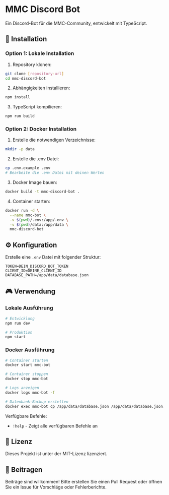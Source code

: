 # MMC Discord Bot

Ein Discord-Bot für die MMC-Community, entwickelt mit TypeScript.

## 🚀 Installation

### Option 1: Lokale Installation

1. Repository klonen:
```bash
git clone [repository-url]
cd mmc-discord-bot
```

2. Abhängigkeiten installieren:
```bash
npm install
```

3. TypeScript kompilieren:
```bash
npm run build
```

### Option 2: Docker Installation

1. Erstelle die notwendigen Verzeichnisse:
```bash
mkdir -p data
```

2. Erstelle die .env Datei:
```bash
cp .env.example .env
# Bearbeite die .env Datei mit deinen Werten
```

3. Docker Image bauen:
```bash
docker build -t mmc-discord-bot .
```

4. Container starten:
```bash
docker run -d \
  --name mmc-bot \
  -v $(pwd)/.env:/app/.env \
  -v $(pwd)/data:/app/data \
  mmc-discord-bot
```

## ⚙️ Konfiguration

Erstelle eine `.env` Datei mit folgender Struktur:
```env
TOKEN=DEIN_DISCORD_BOT_TOKEN
CLIENT_ID=DEINE_CLIENT_ID
DATABASE_PATH=/app/data/database.json
```

## 🎮 Verwendung

### Lokale Ausführung
```bash
# Entwicklung
npm run dev

# Produktion
npm start
```

### Docker Ausführung
```bash
# Container starten
docker start mmc-bot

# Container stoppen
docker stop mmc-bot

# Logs anzeigen
docker logs mmc-bot -f

# Datenbank-Backup erstellen
docker exec mmc-bot cp /app/data/database.json /app/data/database.json.backup
```

Verfügbare Befehle:
- `!help` - Zeigt alle verfügbaren Befehle an

## 📝 Lizenz

Dieses Projekt ist unter der MIT-Lizenz lizenziert.

## 🤝 Beitragen

Beiträge sind willkommen! Bitte erstellen Sie einen Pull Request oder öffnen Sie ein Issue für Vorschläge oder Fehlerberichte. 